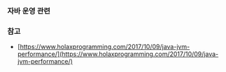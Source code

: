 ### 자바 운영 관련

### 참고
* [https://www.holaxprogramming.com/2017/10/09/java-jvm-performance/](https://www.holaxprogramming.com/2017/10/09/java-jvm-performance/)
